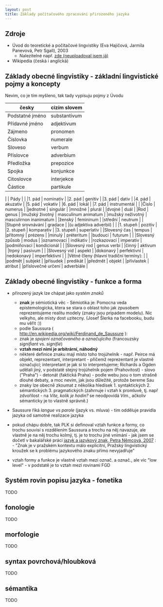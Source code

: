 ```yaml
---
layout: post
title: Základy počítačového zpracování přirozeného jazyka
---
```


Zdroje
---
* Úvod do teoretické a počítačové lingvistiky 
(Eva Hajičová, Jarmila Panevová, Petr Sgall), 2003
    * Nalezitelné např. 
[zde (neuploadoval jsem já)](http://www.ulozto.cz/xzVmqPf/uvod-do-teoreticke-a-pocitacove-lingvistiky-teoreticka-lingvistika-hajicova-panevova-sgall-pdf)
* Wikipedia (česká i anglická)

Základy obecné lingvistiky - základní lingvistické pojmy a koncepty
---

Nevim, co je tím myšleno, tak tady vypisuju pojmy z Úvodu



| česky | cizím slovem |
| --- | --- |
| Podstatné jméno | substantivum |
| Přídavné jméno | adjektivum |
| Zájmeno | pronomen |
| Číslovka | numerale |
| Sloveso | verbum |
| Příslovce | adverbium |
| Předložka | prepozice |
| Spojka | konjunkce |
| Citoslovce | interjekce |
| Částice | partikule |
|
| Pády |  |
|1. pád | nominativ |
|2. pád | genitiv |
|3. pád | dativ |
|4. pád | akuzativ |
|5. pád | vokativ |
|6. pád | lokál |
|7. pád | instrumentál |
|
|Čislo | numerus |
|jednotné | singulár |
|množné | plurál |
|dvojné | duál |
|Rod | genus |
|mužský životný | masculínum animatum |
|mužský neživotný | masculirnon inanimatum |
|ženský | femininum |
|střední | neutrum |
|
|Stupně srovnávání | gradace |
|(u adjektiva adverbií) |  |
|1. stupeň | pozitiv |
|2. stupeň | komparativ |
|3. stupeň | superlativ |
|Slovesný čas | tempus |
|přítomný | prézens |
|minulý | préteritum |
|budoucí | futurum |
|
|Slovesný způsob | modus |
|oznamovací | indikativ |
|rozkazovací | imperativ |
|podmiňovací | kondicionál |
|
|Slovesný rod | genus verbi |
|činný | aktivum |
|trpný | pasivum |
|
|Slovesný vid | aspekt |
|dokonavý | perfektivní |
|nedokonavý | imperfektivní |
|
|Větné členy (hlavní tradiční termíny): |  |
|podmět | subjekt |
|přísudek | predikát |
|předmět | objekt |
|přívlastek | atribut |
|příslovečné určení | adverbiále |

Základy obecné lingvistiky - funkce a forma
---
- přirozený jazyk lze chápat jako *systém znaků*
    - **znak** je sémiotická věc 
            - Sémiotika je: Pomocna veda epistemologicka, ktera se stara o oblast toho jak zpusobem reprezentujeme realitu modely (znaky jsou pripadem modelu). Nic velkyho, ale misty dost uzitecny. (Josef Šlerka na facebooku, budu mu věřit :))
    -  podle Saussura ( http://en.wikipedia.org/wiki/Ferdinand_de_Saussure ): 
    -  znak je *spojení označovaného a označujícího* (francouzsky *signifiant* vs. *signifié*)
    -  **vztah mezi nimi je arbitrární, náhodný**
    -  některé definice znaku mají místo toho trojúhelník - např. Peirce má objekt, reprezentant, interpretant - přičemž reprezentant je vlastně označující; interpretant je jak si to interpretujeme; Richards a Ogden udělali jiný, v podstatě stejný trojúhelník pojem (Prahovitost) - slovo ("Praha") - detonát (faktická Praha)
             - podle webu jsou o tom strašně dlouhé debaty, a moc nevím, jak jsou důležité, protože bereme Sau
    - znaky lze obecně zkoumat z několika hledisek
             1. syntaktických 
             2. sémantických
             3. pragmatických (zahrnuje i vztah k promluvě, tj. např zdvořilost - na *Víte, kolik je hodin?* se neodpovídá *Vím.*, ačkoliv sémanticky je to vlastně správně.)
- Saussure říká *langue* vs *parole* (jazyk vs. mluva) - tím odděluje pravidla jazyka od samotné realizace jazyka

- pokud chápu dobře, tak PLK si definoval vztah funkce a formy, co trochu souvisí s rozdělením Saussura a trochu na něj navazuje, ale vlastně je na něj trochu kolmý, tj. je to trochu jiné vnímání
      - jak jsem se dočetl v bakalářské práci [jazyk a jazykový znak, Petra Němcová, 2007](https://is.muni.cz/th/287761/ff_b/bakalarka_PN_final.txt) : 
      - "Znak je v pražském kontextu málo explicitní, Pražský lingvistický kroužek se k problému jazykového znaku přímo nevyjadřuje"
- vztah formy a funkce je vlastně vztah mezi označ. a označ., ale víc "low level"
      - v podstatě je to vztah mezi rovinami FGD
   
      



Systém rovin popisu jazyka - fonetika
---
TODO

fonologie
---
TODO

morfologie
--
TODO

syntax povrchová/hloubková
--
TODO

sémantika
--
TODO
